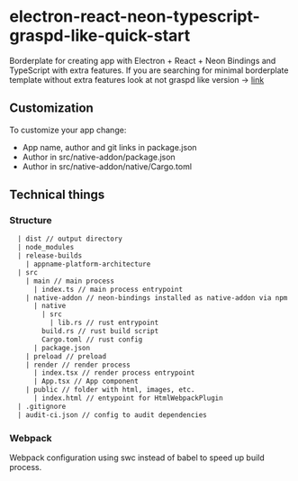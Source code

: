 # electron-react-neon-typescript-graspd-like-quick-start

Borderplate for creating app with Electron + React + Neon Bindings and TypeScript with extra features. If you are searching for minimal borderplate template without extra features look at not graspd like version -> [link](https://github.com/graspd/electron-react-neon-typescript-quick-start)

## Customization

To customize your app change:

- App name, author and git links in package.json
- Author in src/native-addon/package.json
- Author in src/native-addon/native/Cargo.toml

## Technical things

### Structure

```txt
  | dist // output directory
  | node_modules
  | release-builds
    | appname-platform-architecture
  | src
    | main // main process
      | index.ts // main process entrypoint
    | native-addon // neon-bindings installed as native-addon via npm
      | native
        | src
          | lib.rs // rust entrypoint
        build.rs // rust build script
        Cargo.toml // rust config
      | package.json
    | preload // preload
    | render // render process
      | index.tsx // render process entrypoint
      | App.tsx // App component
    | public // folder with html, images, etc.
      | index.html // entypoint for HtmlWebpackPlugin
  | .gitignore
  | audit-ci.json // config to audit dependencies
```

### Webpack

Webpack configuration using swc instead of babel to speed up build process.

```

```
